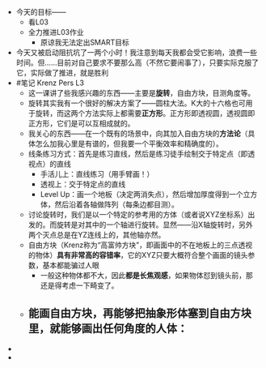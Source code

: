 - 今天的目标——
	- 看L03
	- 全力推进L03作业
		- 原谅我无法定出SMART目标
- 今天又被启动阻抗坑了一两个小时！我注意到每天我都会受它影响，浪费一些时间。但……目前对自己要求不要那么高（不然它要闹事了），只要实际克服了它，实际做了推进，就是胜利
- #笔记 Krenz Pers L3
	- 这一课讲了些我感兴趣的东西——主要是**旋转**，自由方块，目测角度等。
	- 旋转其实我有一个很好的解决方案了——圆柱大法。K大的十六格也可用于旋转，而这两个方法实际上都需要**正方形**。正方形即透视圆，透视圆即正方形，它们是可以互相成就的。
	- 我关心的东西——在一个既有的场景中，向其加入自由方块的**方法论**（具体怎么加我心里是有谱的，但我要一个平衡效率和精确度的）。
	- 线条练习方式：首先是练习直线，然后是练习徒手绘制交于特定点（即透视点）的直线
		- 手活儿上：直线练习（用手臂画！）
		- 透视上：交于特定点的直线
		- Level Up：画一个地板（决定两消失点），然后增加厚度得到一个立方体，然后沿着各轴做阵列（每条边都目测）。
	- 讨论旋转时，我们是以一个特定的参考用的方体（或者说XYZ坐标系）出发的。而旋转是对其中的一个轴进行旋转。显然——沿X轴旋转时，另外两个灭点总是在YZ连线上的，其他轴亦然。
	- 自由方块（Krenz称为“高富帅方块”，即画面中的不在地板上的三点透视的物体）**具有非常高的容错率**，它的XYZ只要大概符合整个画面的镜头参数，基本都能骗过人眼
		- 一般这种物体都不大，因此**都是长焦观感**，如果物体怼到镜头前，那还是得考虑一下畸变了。
	- 能画自由方块，再能够把抽象形体塞到自由方块里，就能够画出任何角度的人体：
		-
-
-